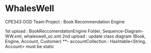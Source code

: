 # WhalesWell
CPE343 OOD Team Project : Book Recommendation Engine

1st upload : BookReccomendationEngine Folder, Sequence-Diagram-WW.xml, whaleswell_uc.xml
2nd upload : update class diagram (Book, Engine, Account, Customer) **- accountCollection : Hashtable<String, Account> must be static
